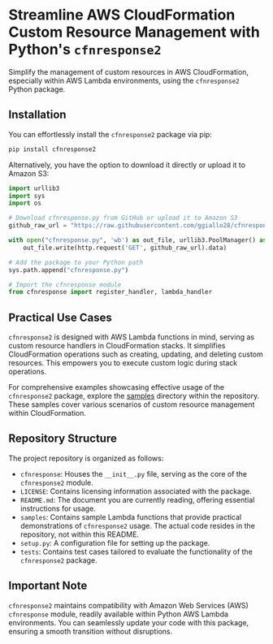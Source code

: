 # Streamline AWS CloudFormation Custom Resource Management with Python's `cfnresponse2`

Simplify the management of custom resources in AWS CloudFormation, especially within AWS Lambda environments, using the `cfnresponse2` Python package.

## Installation

You can effortlessly install the `cfnresponse2` package via pip:

```bash
pip install cfnresponse2
```

Alternatively, you have the option to download it directly or upload it to Amazon S3:

```python
import urllib3
import sys
import os

# Download cfnresponse.py from GitHub or upload it to Amazon S3
github_raw_url = "https://raw.githubusercontent.com/ggiallo28/cfnresponse/master/cfnresponse/__init__.py"

with open("cfnresponse.py", 'wb') as out_file, urllib3.PoolManager() as http:
    out_file.write(http.request('GET', github_raw_url).data)

# Add the package to your Python path
sys.path.append("cfnresponse.py")

# Import the cfnresponse module
from cfnresponse import register_handler, lambda_handler
```

## Practical Use Cases

`cfnresponse2` is designed with AWS Lambda functions in mind, serving as custom resource handlers in CloudFormation stacks. It simplifies CloudFormation operations such as creating, updating, and deleting custom resources. This empowers you to execute custom logic during stack operations.

For comprehensive examples showcasing effective usage of the `cfnresponse2` package, explore the [samples](https://github.com/ggiallo28/cfnresponse/tree/907255318ae6bea3729818036c20c323f5790952/samples) directory within the repository. These samples cover various scenarios of custom resource management within CloudFormation.

## Repository Structure

The project repository is organized as follows:

- `cfnresponse`: Houses the `__init__.py` file, serving as the core of the `cfnresponse2` module.
- `LICENSE`: Contains licensing information associated with the package.
- `README.md`: The document you are currently reading, offering essential instructions for usage.
- `samples`: Contains sample Lambda functions that provide practical demonstrations of `cfnresponse2` usage. The actual code resides in the repository, not within this README.
- `setup.py`: A configuration file for setting up the package.
- `tests`: Contains test cases tailored to evaluate the functionality of the `cfnresponse2` package.

## Important Note

`cfnresponse2` maintains compatibility with Amazon Web Services (AWS) `cfnresponse` module, readily available within Python AWS Lambda environments. You can seamlessly update your code with this package, ensuring a smooth transition without disruptions.